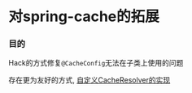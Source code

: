 # 对spring-cache的拓展

### 目的

Hack的方式修复`@CacheConfig`无法在子类上使用的问题

存在更为友好的方式,
[自定义CacheResolver的实现](https://stackoverflow.com/questions/36977643/spring-cache-not-working-for-abstract-classes)
